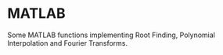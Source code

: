# MATLAB
Some MATLAB functions implementing Root Finding, Polynomial Interpolation and Fourier Transforms.
